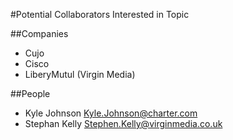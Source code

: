 #Potential Collaborators Interested in Topic

##Companies
- Cujo
- Cisco
- LiberyMutul (Virgin Media)

##People
- Kyle Johnson <Kyle.Johnson@charter.com>
- Stephan Kelly <Stephen.Kelly@virginmedia.co.uk>
